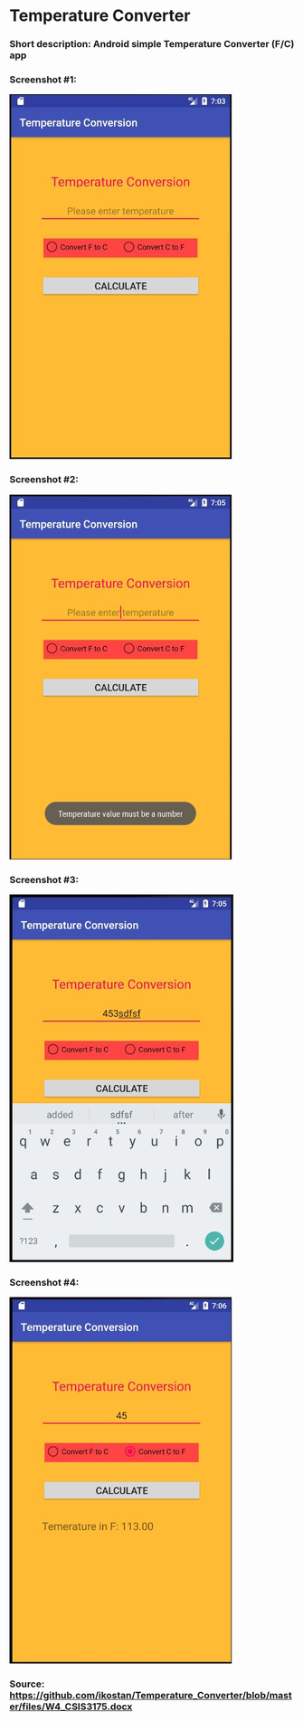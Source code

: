 # Temperature Converter

### Short description: Android simple Temperature Converter (F/C) app

### Screenshot #1:
![GUI](https://github.com/ikostan/Temperature_Converter/blob/master/files/Capture_1.JPG?raw=true "GUI screenshot")

### Screenshot #2:
![GUI](https://github.com/ikostan/Temperature_Converter/blob/master/files/Capture_2.JPG?raw=true "GUI screenshot")

### Screenshot #3:
![GUI](https://github.com/ikostan/Temperature_Converter/blob/master/files/Capture_3.JPG?raw=true "GUI screenshot")

### Screenshot #4:
![GUI](https://github.com/ikostan/Temperature_Converter/blob/master/files/Capture_4.JPG?raw=true "GUI screenshot")

### Source: https://github.com/ikostan/Temperature_Converter/blob/master/files/W4_CSIS3175.docx
